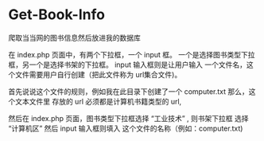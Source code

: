 # Get-Book-Info
爬取当当网的图书信息然后放进我的数据库

在 index.php 页面中，有两个下拉框，一个 input 框。
一个是选择图书类型下拉框，另一个是选择书架的下拉框。
input 输入框则是让用户输入 一个文件名，这个文件需要用户自行创建（把此文件称为 url集合文件)。

  首先说说这个文件的规则，例如我在此目录下创建了一个 computer.txt 那么，这个文本文件里
  存放的 url 必须都是计算机书籍类型的 url, 
  
  然后在 index.php 页面，图书类型下拉框选择 “工业技术” , 则书架下拉框 选择 “计算机区” 
  然后 input 输入框则填入 这个文件的名称（例如：computer.txt)

